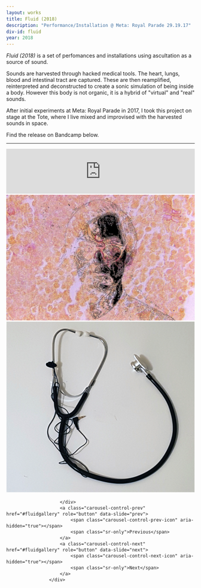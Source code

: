 ```yaml
---
layout: works
title: Fluid (2018)
description: "Performance/Installation @ Meta: Royal Parade 29.19.17"
div-id: fluid
year: 2018
---
```


*Fluid (2018)* is a set of perfomances and installations using ascultation as a source of sound.

Sounds are harvested through hacked medical tools. The heart, lungs, blood and intestinal tract are captured. These are then reamplified, reinterpreted and deconstructed to create a sonic simulation of being inside a body. However this body is not organic, it is a hybrid of "virtual" and "real" sounds. 

After initial experiments at Meta: Royal Parade in 2017, I took this project on stage at the Tote, where I live mixed and improvised with the harvested sounds in space. 

Find the release on Bandcamp below. 

___


<iframe style="border: 0; width: 100%; height: 120px;" src="https://bandcamp.com/EmbeddedPlayer/album=2342124976/size=large/bgcol=ffffff/linkcol=0687f5/tracklist=false/artwork=small/transparent=true/" seamless><a href="http://liamfpower.bandcamp.com/album/fluid">Fluid by Liam Power</a></iframe>

 <div id="fluidgallery" class="carousel slide" data-ride="carousel" data-interval="false">
                        <div class="carousel-inner">
                            <div class="carousel-item active">
                                <img class="d-block w-100" src="./images/fluid.jpg" alt="First slide">
                            </div>
                            <div class="carousel-item">
                                <img class="d-block w-100" src="./images/Fluid.png" alt="Second slide">
                            </div>

                        </div>
                        <a class="carousel-control-prev" href="#fluidgallery" role="button" data-slide="prev">
                            <span class="carousel-control-prev-icon" aria-hidden="true"></span>
                            <span class="sr-only">Previous</span>
                        </a>
                        <a class="carousel-control-next" href="#fluidgallery" role="button" data-slide="next">
                            <span class="carousel-control-next-icon" aria-hidden="true"></span>
                            <span class="sr-only">Next</span>
                        </a>
                    </div>